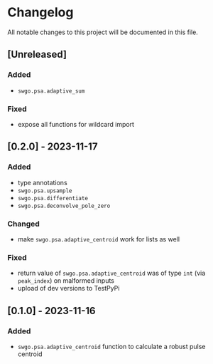 # Changelog

All notable changes to this project will be documented in this file.

## [Unreleased]

### Added

- `swgo.psa.adaptive_sum`

### Fixed

- expose all functions for wildcard import

## [0.2.0] - 2023-11-17

### Added

- type annotations
- `swgo.psa.upsample`
- `swgo.psa.differentiate`
- `swgo.psa.deconvolve_pole_zero`

### Changed

- make `swgo.psa.adaptive_centroid` work for lists as well

### Fixed

- return value of `swgo.psa.adaptive_centroid` was of type `int` (via `peak_index`) on malformed inputs
- upload of dev versions to TestPyPi

## [0.1.0] - 2023-11-16

### Added

- `swgo.psa.adaptive_centroid` function to calculate a robust pulse centroid
